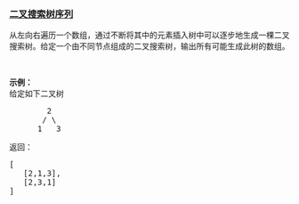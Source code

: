 ### [二叉搜索树序列](https://leetcode-cn.com/problems/bst-sequences-lcci)

<p>从左向右遍历一个数组，通过不断将其中的元素插入树中可以逐步地生成一棵二叉搜索树。给定一个由不同节点组成的二叉搜索树，输出所有可能生成此树的数组。</p>

<p>&nbsp;</p>

<p><strong>示例：</strong><br>
给定如下二叉树</p>

<pre>        2
       / \
      1   3
</pre>

<p>返回：</p>

<pre>[
   [2,1,3],
   [2,3,1]
]
</pre>
